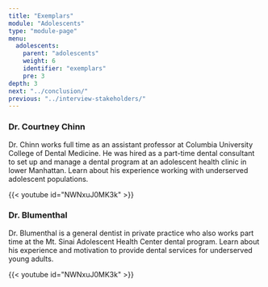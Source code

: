 ```yaml
---
title: "Exemplars"
module: "Adolescents"
type: "module-page"
menu:
  adolescents:
    parent: "adolescents"
    weight: 6
    identifier: "exemplars"
    pre: 3
depth: 3
next: "../conclusion/"
previous: "../interview-stakeholders/"
---
```

<h3>Dr. Courtney Chinn</h3><div class="pageblock"><p class="p1">Dr. Chinn works full time as an assistant professor at Columbia University College of Dental Medicine. He was hired as a part-time dental consultant to set up and manage a dental program at an adolescent health clinic in lower Manhattan. Learn about his experience working with underserved adolescent populations.</p>
</div><div class="pageblock">
{{< youtube id="NWNxuJ0MK3k" >}}</div><h3>Dr. Blumenthal</h3><div class="pageblock"><p class="p1">Dr. Blumenthal is a general dentist in private practice who also works part time at the Mt. Sinai Adolescent Health Center dental program. Learn about his experience and motivation to provide dental services for underserved young adults.</p>
</div><div class="pageblock">
{{< youtube id="NWNxuJ0MK3k" >}}</div>